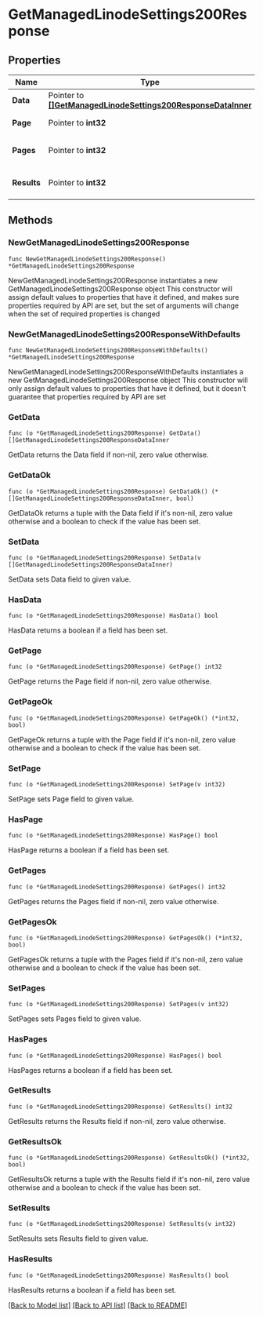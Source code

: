 # GetManagedLinodeSettings200Response

## Properties

Name | Type | Description | Notes
------------ | ------------- | ------------- | -------------
**Data** | Pointer to [**[]GetManagedLinodeSettings200ResponseDataInner**](GetManagedLinodeSettings200ResponseDataInner.md) |  | [optional] 
**Page** | Pointer to **int32** | The current [page](https://techdocs.akamai.com/linode-api/reference/pagination). | [optional] [readonly] 
**Pages** | Pointer to **int32** | The total number of [pages](https://techdocs.akamai.com/linode-api/reference/pagination). | [optional] [readonly] 
**Results** | Pointer to **int32** | The total number of results. | [optional] [readonly] 

## Methods

### NewGetManagedLinodeSettings200Response

`func NewGetManagedLinodeSettings200Response() *GetManagedLinodeSettings200Response`

NewGetManagedLinodeSettings200Response instantiates a new GetManagedLinodeSettings200Response object
This constructor will assign default values to properties that have it defined,
and makes sure properties required by API are set, but the set of arguments
will change when the set of required properties is changed

### NewGetManagedLinodeSettings200ResponseWithDefaults

`func NewGetManagedLinodeSettings200ResponseWithDefaults() *GetManagedLinodeSettings200Response`

NewGetManagedLinodeSettings200ResponseWithDefaults instantiates a new GetManagedLinodeSettings200Response object
This constructor will only assign default values to properties that have it defined,
but it doesn't guarantee that properties required by API are set

### GetData

`func (o *GetManagedLinodeSettings200Response) GetData() []GetManagedLinodeSettings200ResponseDataInner`

GetData returns the Data field if non-nil, zero value otherwise.

### GetDataOk

`func (o *GetManagedLinodeSettings200Response) GetDataOk() (*[]GetManagedLinodeSettings200ResponseDataInner, bool)`

GetDataOk returns a tuple with the Data field if it's non-nil, zero value otherwise
and a boolean to check if the value has been set.

### SetData

`func (o *GetManagedLinodeSettings200Response) SetData(v []GetManagedLinodeSettings200ResponseDataInner)`

SetData sets Data field to given value.

### HasData

`func (o *GetManagedLinodeSettings200Response) HasData() bool`

HasData returns a boolean if a field has been set.

### GetPage

`func (o *GetManagedLinodeSettings200Response) GetPage() int32`

GetPage returns the Page field if non-nil, zero value otherwise.

### GetPageOk

`func (o *GetManagedLinodeSettings200Response) GetPageOk() (*int32, bool)`

GetPageOk returns a tuple with the Page field if it's non-nil, zero value otherwise
and a boolean to check if the value has been set.

### SetPage

`func (o *GetManagedLinodeSettings200Response) SetPage(v int32)`

SetPage sets Page field to given value.

### HasPage

`func (o *GetManagedLinodeSettings200Response) HasPage() bool`

HasPage returns a boolean if a field has been set.

### GetPages

`func (o *GetManagedLinodeSettings200Response) GetPages() int32`

GetPages returns the Pages field if non-nil, zero value otherwise.

### GetPagesOk

`func (o *GetManagedLinodeSettings200Response) GetPagesOk() (*int32, bool)`

GetPagesOk returns a tuple with the Pages field if it's non-nil, zero value otherwise
and a boolean to check if the value has been set.

### SetPages

`func (o *GetManagedLinodeSettings200Response) SetPages(v int32)`

SetPages sets Pages field to given value.

### HasPages

`func (o *GetManagedLinodeSettings200Response) HasPages() bool`

HasPages returns a boolean if a field has been set.

### GetResults

`func (o *GetManagedLinodeSettings200Response) GetResults() int32`

GetResults returns the Results field if non-nil, zero value otherwise.

### GetResultsOk

`func (o *GetManagedLinodeSettings200Response) GetResultsOk() (*int32, bool)`

GetResultsOk returns a tuple with the Results field if it's non-nil, zero value otherwise
and a boolean to check if the value has been set.

### SetResults

`func (o *GetManagedLinodeSettings200Response) SetResults(v int32)`

SetResults sets Results field to given value.

### HasResults

`func (o *GetManagedLinodeSettings200Response) HasResults() bool`

HasResults returns a boolean if a field has been set.


[[Back to Model list]](../README.md#documentation-for-models) [[Back to API list]](../README.md#documentation-for-api-endpoints) [[Back to README]](../README.md)


